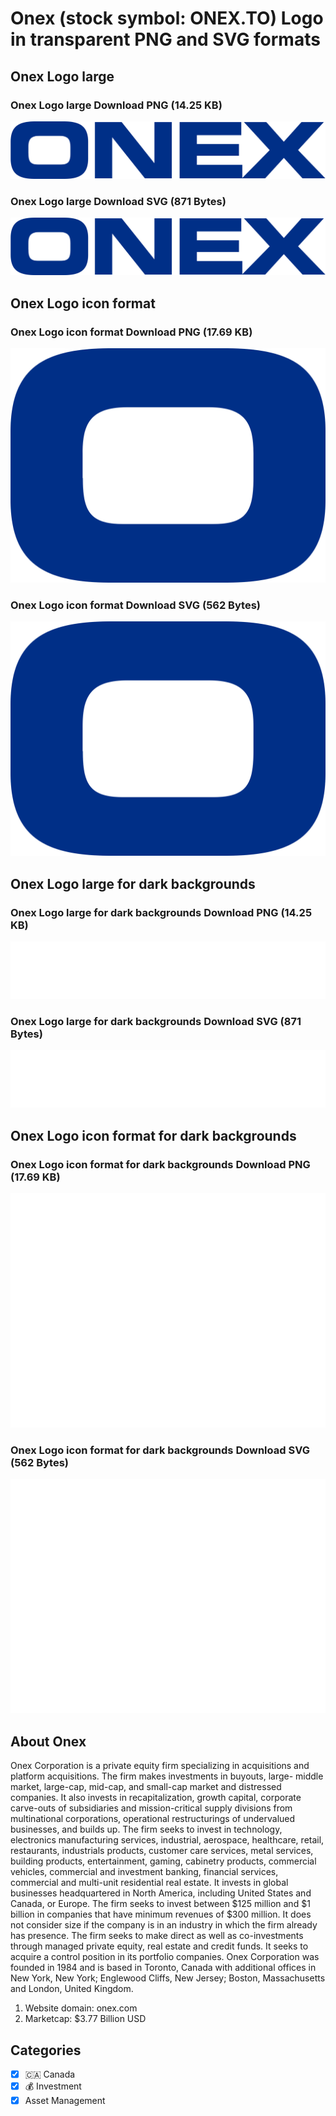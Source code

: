 # Onex (stock symbol: ONEX.TO) Logo in transparent PNG and SVG formats

## Onex Logo large

### Onex Logo large Download PNG (14.25 KB)

![Onex Logo large Download PNG (14.25 KB)](/img/orig/ONEX.TO_BIG-9ca8c257.png)

### Onex Logo large Download SVG (871 Bytes)

![Onex Logo large Download SVG (871 Bytes)](/img/orig/ONEX.TO_BIG-10831c91.svg)

## Onex Logo icon format

### Onex Logo icon format Download PNG (17.69 KB)

![Onex Logo icon format Download PNG (17.69 KB)](/img/orig/ONEX.TO-6b16516e.png)

### Onex Logo icon format Download SVG (562 Bytes)

![Onex Logo icon format Download SVG (562 Bytes)](/img/orig/ONEX.TO-8a206f35.svg)

## Onex Logo large for dark backgrounds

### Onex Logo large for dark backgrounds Download PNG (14.25 KB)

![Onex Logo large for dark backgrounds Download PNG (14.25 KB)](/img/orig/ONEX.TO_BIG.D-38921ceb.png)

### Onex Logo large for dark backgrounds Download SVG (871 Bytes)

![Onex Logo large for dark backgrounds Download SVG (871 Bytes)](/img/orig/ONEX.TO_BIG.D-c8d0a49b.svg)

## Onex Logo icon format for dark backgrounds

### Onex Logo icon format for dark backgrounds Download PNG (17.69 KB)

![Onex Logo icon format for dark backgrounds Download PNG (17.69 KB)](/img/orig/ONEX.TO.D-766cff26.png)

### Onex Logo icon format for dark backgrounds Download SVG (562 Bytes)

![Onex Logo icon format for dark backgrounds Download SVG (562 Bytes)](/img/orig/ONEX.TO.D-0b2bd663.svg)

## About Onex

Onex Corporation is a private equity firm specializing in acquisitions and platform acquisitions. The firm makes investments in buyouts, large- middle market, large-cap, mid-cap, and small-cap market and distressed companies. It also invests in recapitalization, growth capital, corporate carve-outs of subsidiaries and mission-critical supply divisions from multinational corporations, operational restructurings of undervalued businesses, and builds up. The firm seeks to invest in technology, electronics manufacturing services, industrial, aerospace, healthcare, retail, restaurants, industrials products, customer care services, metal services, building products, entertainment, gaming, cabinetry products, commercial vehicles, commercial and investment banking, financial services, commercial and multi-unit residential real estate. It invests in global businesses headquartered in North America, including United States and Canada, or Europe. The firm seeks to invest between $125 million and $1 billion in companies that have minimum revenues of $300 million. It does not consider size if the company is in an industry in which the firm already has presence. The firm seeks to make direct as well as co-investments through managed private equity, real estate and credit funds. It seeks to acquire a control position in its portfolio companies. Onex Corporation was founded in 1984 and is based in Toronto, Canada with additional offices in New York, New York; Englewood Cliffs, New Jersey; Boston, Massachusetts and London, United Kingdom.

1. Website domain: onex.com
2. Marketcap: $3.77 Billion USD


## Categories
- [x] 🇨🇦 Canada
- [x] 💰 Investment
- [x] Asset Management
